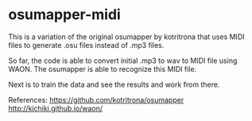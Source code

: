 # osumapper-midi

This is a variation of the original osumapper by kotritrona that uses MIDI files to generate .osu files instead of .mp3 files. 

So far, the code is able to convert initial .mp3 to wav to MIDI file using WAON. The osumapper is able to recognize this MIDI file.

Next is to train the data and see the results and work from there.

References:
https://github.com/kotritrona/osumapper
http://kichiki.github.io/waon/
